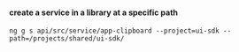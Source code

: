 
#### create a service in a library at a specific path
```shell
ng g s api/src/service/app-clipboard --project=ui-sdk --path=/projects/shared/ui-sdk/ 
```
